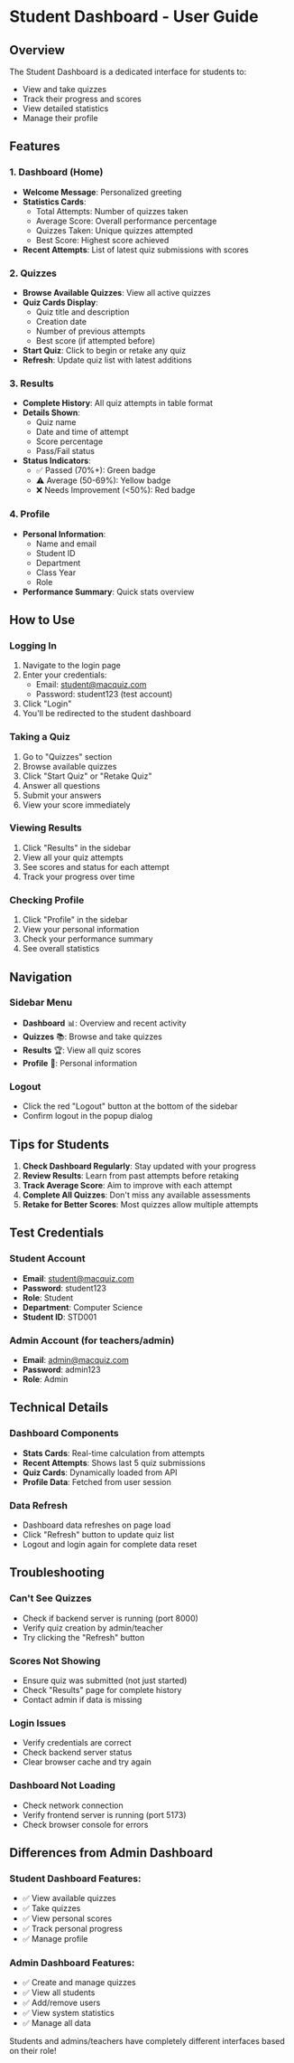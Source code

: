 # Student Dashboard - User Guide

## Overview
The Student Dashboard is a dedicated interface for students to:
- View and take quizzes
- Track their progress and scores
- View detailed statistics
- Manage their profile

## Features

### 1. Dashboard (Home)
- **Welcome Message**: Personalized greeting
- **Statistics Cards**:
  - Total Attempts: Number of quizzes taken
  - Average Score: Overall performance percentage
  - Quizzes Taken: Unique quizzes attempted
  - Best Score: Highest score achieved
- **Recent Attempts**: List of latest quiz submissions with scores

### 2. Quizzes
- **Browse Available Quizzes**: View all active quizzes
- **Quiz Cards Display**:
  - Quiz title and description
  - Creation date
  - Number of previous attempts
  - Best score (if attempted before)
- **Start Quiz**: Click to begin or retake any quiz
- **Refresh**: Update quiz list with latest additions

### 3. Results
- **Complete History**: All quiz attempts in table format
- **Details Shown**:
  - Quiz name
  - Date and time of attempt
  - Score percentage
  - Pass/Fail status
- **Status Indicators**:
  - ✅ Passed (70%+): Green badge
  - ⚠️ Average (50-69%): Yellow badge
  - ❌ Needs Improvement (<50%): Red badge

### 4. Profile
- **Personal Information**:
  - Name and email
  - Student ID
  - Department
  - Class Year
  - Role
- **Performance Summary**: Quick stats overview

## How to Use

### Logging In
1. Navigate to the login page
2. Enter your credentials:
   - Email: student@macquiz.com
   - Password: student123 (test account)
3. Click "Login"
4. You'll be redirected to the student dashboard

### Taking a Quiz
1. Go to "Quizzes" section
2. Browse available quizzes
3. Click "Start Quiz" or "Retake Quiz"
4. Answer all questions
5. Submit your answers
6. View your score immediately

### Viewing Results
1. Click "Results" in the sidebar
2. View all your quiz attempts
3. See scores and status for each attempt
4. Track your progress over time

### Checking Profile
1. Click "Profile" in the sidebar
2. View your personal information
3. Check your performance summary
4. See overall statistics

## Navigation

### Sidebar Menu
- **Dashboard** 📊: Overview and recent activity
- **Quizzes** 📚: Browse and take quizzes
- **Results** 🏆: View all quiz scores
- **Profile** 👤: Personal information

### Logout
- Click the red "Logout" button at the bottom of the sidebar
- Confirm logout in the popup dialog

## Tips for Students

1. **Check Dashboard Regularly**: Stay updated with your progress
2. **Review Results**: Learn from past attempts before retaking
3. **Track Average Score**: Aim to improve with each attempt
4. **Complete All Quizzes**: Don't miss any available assessments
5. **Retake for Better Scores**: Most quizzes allow multiple attempts

## Test Credentials

### Student Account
- **Email**: student@macquiz.com
- **Password**: student123
- **Role**: Student
- **Department**: Computer Science
- **Student ID**: STD001

### Admin Account (for teachers/admin)
- **Email**: admin@macquiz.com
- **Password**: admin123
- **Role**: Admin

## Technical Details

### Dashboard Components
- **Stats Cards**: Real-time calculation from attempts
- **Recent Attempts**: Shows last 5 quiz submissions
- **Quiz Cards**: Dynamically loaded from API
- **Profile Data**: Fetched from user session

### Data Refresh
- Dashboard data refreshes on page load
- Click "Refresh" button to update quiz list
- Logout and login again for complete data reset

## Troubleshooting

### Can't See Quizzes
- Check if backend server is running (port 8000)
- Verify quiz creation by admin/teacher
- Try clicking the "Refresh" button

### Scores Not Showing
- Ensure quiz was submitted (not just started)
- Check "Results" page for complete history
- Contact admin if data is missing

### Login Issues
- Verify credentials are correct
- Check backend server status
- Clear browser cache and try again

### Dashboard Not Loading
- Check network connection
- Verify frontend server is running (port 5173)
- Check browser console for errors

## Differences from Admin Dashboard

### Student Dashboard Features:
- ✅ View available quizzes
- ✅ Take quizzes
- ✅ View personal scores
- ✅ Track personal progress
- ✅ Manage profile

### Admin Dashboard Features:
- ✅ Create and manage quizzes
- ✅ View all students
- ✅ Add/remove users
- ✅ View system statistics
- ✅ Manage all data

Students and admins/teachers have completely different interfaces based on their role!
